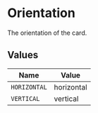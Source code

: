 # Orientation

The orientation of the card.


## Values

| Name         | Value        |
| ------------ | ------------ |
| `HORIZONTAL` | horizontal   |
| `VERTICAL`   | vertical     |